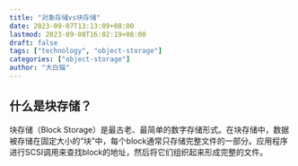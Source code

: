 ```yaml
---
title: "对象存储vs块存储"
date: 2023-09-07T13:13:09+08:00
lastmod: 2023-09-08T16:02:19+08:00
draft: false
tags: ["technology", "object-storage"]
categories: ["object-storage"]
author: "大白猫"
---
```


## 什么是块存储？

块存储（Block Storage）是最古老、最简单的数字存储形式。在块存储中，数据被存储在固定大小的“块”中，每个block通常只存储完整文件的一部分。应用程序进行SCSI调用来查找block的地址，然后将它们组织起来形成完整的文件。

